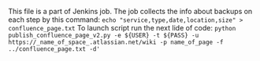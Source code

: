 This file is a part of Jenkins job.
The job collects the info about backups on each step by this command: `echo "service,type,date,location,size" > confluence_page.txt`
To launch script run the next lide of code: `python publish_confluence_page_v2.py -e ${USER} -t ${PASS} -u https://_name_of_space_.atlassian.net/wiki -p name_of_page -f ../confluence_page.txt -d'`
